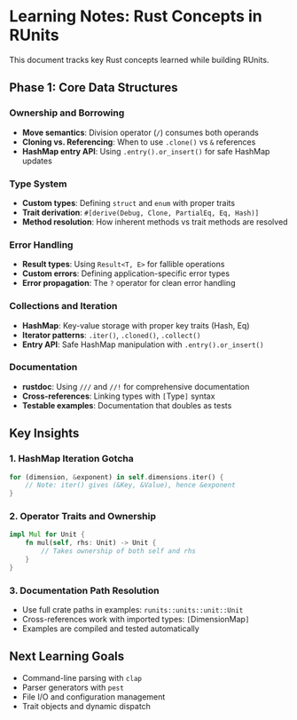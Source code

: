 # Learning Notes: Rust Concepts in RUnits

This document tracks key Rust concepts learned while building RUnits.

## Phase 1: Core Data Structures

### Ownership and Borrowing
- **Move semantics**: Division operator (`/`) consumes both operands
- **Cloning vs. Referencing**: When to use `.clone()` vs `&` references
- **HashMap entry API**: Using `.entry().or_insert()` for safe HashMap updates

### Type System
- **Custom types**: Defining `struct` and `enum` with proper traits
- **Trait derivation**: `#[derive(Debug, Clone, PartialEq, Eq, Hash)]`
- **Method resolution**: How inherent methods vs trait methods are resolved

### Error Handling
- **Result types**: Using `Result<T, E>` for fallible operations
- **Custom errors**: Defining application-specific error types
- **Error propagation**: The `?` operator for clean error handling

### Collections and Iteration
- **HashMap**: Key-value storage with proper key traits (Hash, Eq)
- **Iterator patterns**: `.iter()`, `.cloned()`, `.collect()`
- **Entry API**: Safe HashMap manipulation with `.entry().or_insert()`

### Documentation
- **rustdoc**: Using `///` and `//!` for comprehensive documentation
- **Cross-references**: Linking types with `[`Type`]` syntax
- **Testable examples**: Documentation that doubles as tests

## Key Insights

### 1. HashMap Iteration Gotcha
```rust
for (dimension, &exponent) in self.dimensions.iter() {
    // Note: iter() gives (&Key, &Value), hence &exponent
}
```

### 2. Operator Traits and Ownership
```rust
impl Mul for Unit {
    fn mul(self, rhs: Unit) -> Unit {
        // Takes ownership of both self and rhs
    }
}
```

### 3. Documentation Path Resolution
- Use full crate paths in examples: `runits::units::unit::Unit`
- Cross-references work with imported types: `[`DimensionMap`]`
- Examples are compiled and tested automatically

## Next Learning Goals
- Command-line parsing with `clap`
- Parser generators with `pest`
- File I/O and configuration management
- Trait objects and dynamic dispatch